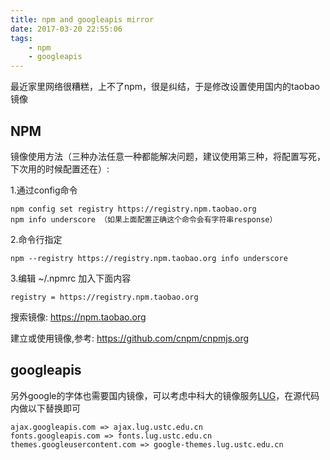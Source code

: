 ```yaml
---
title: npm and googleapis mirror 
date: 2017-03-20 22:55:06
tags: 
	- npm
	- googleapis
---
```


最近家里网络很糟糕，上不了npm，很是纠结，于是修改设置使用国内的taobao镜像

<!-- more -->

## NPM

镜像使用方法（三种办法任意一种都能解决问题，建议使用第三种，将配置写死，下次用的时候配置还在）:

1.通过config命令

	npm config set registry https://registry.npm.taobao.org 
	npm info underscore （如果上面配置正确这个命令会有字符串response）

2.命令行指定

	npm --registry https://registry.npm.taobao.org info underscore 

3.编辑 ~/.npmrc 加入下面内容

	registry = https://registry.npm.taobao.org

搜索镜像: https://npm.taobao.org

建立或使用镜像,参考: https://github.com/cnpm/cnpmjs.org

## googleapis

另外google的字体也需要国内镜像，可以考虑中科大的镜像服务[LUG](fonts.lug.ustc.edu.cn)，在源代码内做以下替换即可

```
ajax.googleapis.com => ajax.lug.ustc.edu.cn
fonts.googleapis.com => fonts.lug.ustc.edu.cn
themes.googleusercontent.com => google-themes.lug.ustc.edu.cn
```